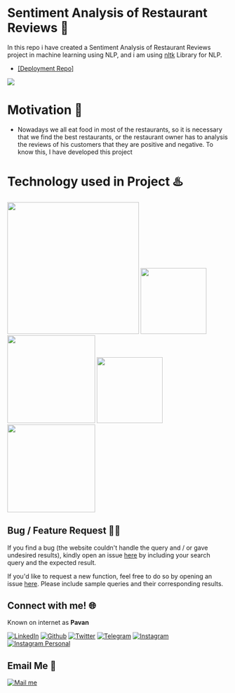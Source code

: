 # Sentiment Analysis of Restaurant Reviews :notebook:
In this repo i have created a Sentiment Analysis of Restaurant Reviews project in machine learning using NLP, and i am using [nltk](https://pypi.org/project/nltk/) Library for NLP.

  - [[Deployment Repo]](https://github.com/pavan143143/Restaurant-Review-Sentiment-Analysis)

[![](https://camo.githubusercontent.com/2fb0723ef80f8d87a51218680e209c66f213edf8/68747470733a2f2f666f7274686562616467652e636f6d2f696d616765732f6261646765732f6d6164652d776974682d707974686f6e2e737667)](https://python.org)

# Motivation :monocle_face:
  - Nowadays we all eat food in most of the restaurants, so it is necessary that we find the best restaurants, or the restaurant owner has to analysis the reviews of his customers that they are positive and negative. To know this, I have developed this project

# Technology used in Project :hotsprings:
<img target="_blank" src="https://github.com/pavan143143/technology/blob/master/pandas.png" width="300">  <img target="_blank" src="https://github.com/pavan143143/technology/blob/master/Jupyter.png" width="150">    <img target="_blank" src="https://github.com/pavan143143/technology/blob/master/numpy.png" width="200">    <img target="_blank" src="https://github.com/pavan143143/technology/blob/master/python_nltk.png" width="150">    <img target="_blank" src="https://github.com/pavan143143/technology/blob/master/sklearn.png" width="200">


## Bug / Feature Request :man_technologist:
If you find a bug (the website couldn't handle the query and / or gave undesired results), kindly open an issue [here](https://github.com/pavan143143/Sentiment-Analysis-of-Restaurant-Reviews/issues/new) by including your search query and the expected result.

If you'd like to request a new function, feel free to do so by opening an issue [here](https://github.com/pavan143143/Sentiment-Analysis-of-Restaurant-Reviews/issues/new). Please include sample queries and their corresponding results.


## Connect with me! 🌐
Known on internet as **Pavan**

[<img target="_blank" src="https://img.icons8.com/bubbles/100/000000/linkedin.png" title="LinkedIn">](https://bit.ly/2Ky3ho6)  [<img target="_blank" src="https://img.icons8.com/bubbles/100/000000/github.png" title="Github">](https://bit.ly/2yoggit) [<img target="_blank" src="https://img.icons8.com/bubbles/100/000000/twitter.png" title="Twitter">](https://bit.ly/3dbLJLC) [<img target="_blank" src="https://img.icons8.com/bubbles/100/000000/telegram-app.png" title="Telegram"/>](https://t.me/yogeshnile) [<img target="_blank" src="https://img.icons8.com/bubbles/100/000000/instagram-new.png" title="Instagram">](https://bit.ly/3b9Qeo4)  [<img target="_blank" src="https://img.icons8.com/bubbles/100/000000/instagram.png" title="Instagram Personal">](https://bit.ly/32SXHV0)

## Email Me :e-mail:

[<img target="_blank" src="https://img.icons8.com/bubbles/100/000000/secured-letter.png" title="Mail me">](mailto:yogeshnile.work4u@gmail.com)
